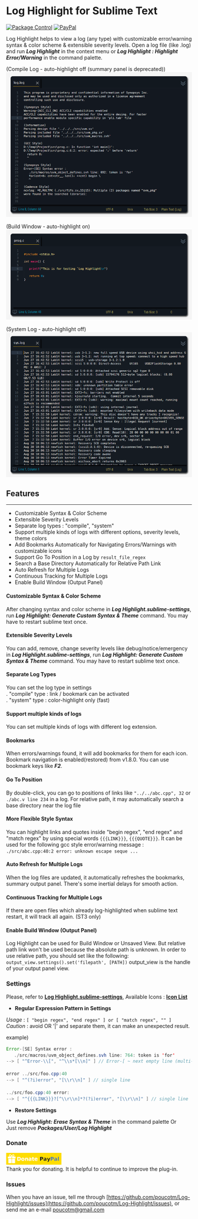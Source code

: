 # Log Highlight for Sublime Text

[![Package Control](https://img.shields.io/packagecontrol/dt/Log%20Highlight?logo=github&color=FF1919)][PKG]
[![PayPal](https://img.shields.io/badge/paypal-donate-blue.svg)][PM]

Log Highlight helps to view a log (any type) with customizable error/warning syntax & color scheme & extensible severity levels.
Open a log file (like .log) and run __*Log Highlight*__ in the context menu or __*Log Highlight : Highlight Error/Warning*__ in the command palette.

(Compile Log - auto-highlight off (summary panel is deprecated))  
![Image of Log Highlight](https://raw.githubusercontent.com/poucotm/Links/master/image/Log-Highlight/lh-log.gif)

(Build Window - auto-highlight on)  
![Image of Log Highlight](https://raw.githubusercontent.com/poucotm/Links/master/image/Log-Highlight/lh-build.gif)

(System Log - auto-highlight off)  
![Image of Log Highlight](https://raw.githubusercontent.com/poucotm/Links/master/image/Log-Highlight/lh-system.gif)

## Features
***********

 * Customizable Syntax & Color Scheme
 * Extensible Severity Levels
 * Separate log types : "compile", "system"
 * Support multiple kinds of logs with different options, severity levels, theme colors
 * Add Bookmarks Automatically for Navigating Errors/Warnings with customizable icons
 * Support Go To Position in a Log by `result_file_regex`
 * Search a Base Directory Automatically for Relative Path Link
 * Auto Refresh for Multiple Logs
 * Continuous Tracking for Multiple Logs
 * Enable Build Window (Output Panel)

#### Customizable Syntax & Color Scheme

After changing syntax and color scheme in __*Log Highlight.sublime-settings*__, run __*Log Highlight: Generate Custom Syntax & Theme*__ command. You may have to restart sublime text once.

#### Extensible Severity Levels

You can add, remove, change severity levels like debug/notice/emergency in __*Log Highlight.sublime-settings*__, run __*Log Highlight: Generate Custom Syntax & Theme*__ command. You may have to restart sublime text once.

#### Separate Log Types

You can set the log type in settings  
. "compile" type : link / bookmark can be activated  
. "system" type  : color-highlight only (fast)

#### Support multiple kinds of logs

You can set multiple kinds of logs with different log extension.

#### Bookmarks

When errors/warnings found, it will add bookmarks for them for each icon. Bookmark navigation is enabled(restored) from v1.8.0. You can use bookmark keys like __*F2*__.

#### Go To Position

By double-click, you can go to positions of links like `"../../abc.cpp", 32` or `./abc.v line 234` in a log. For relative path, it may automatically search a base directory near the log file

#### More Flexible Style Syntax

You can highlight links and quotes inside "begin regex", "end regex" and "match regex" by using special words `{{{LINK}}}`, `{{{QUOTE}}}`. It can be used for the following gcc style error/warning message : `./src/abc.cpp:40:2 error: unknown escape seque ...`

#### Auto Refresh for Multiple Logs

When the log files are updated, it automatically refreshes the bookmarks, summary output panel. There's some inertial delays for smooth action.

#### Continuous Tracking for Multiple Logs

If there are open files which already log-highlighted when sublime text restart, it will track all again. (ST3 only)

#### Enable Build Window (Output Panel)

Log Highlight can be used for Build Window or Unsaved View. But relative path link won't be used because the absolute path is unknown. In order to use relative path, you should set like the following: `output_view.settings().set('filepath', [PATH])` output_view is the handle of your output panel view.

### Settings

Please, refer to [__Log Highlight.sublime-settings__](https://github.com/poucotm/Log-Highlight/blob/master/Log%20Highlight.sublime-settings), Available Icons : [__Icon List__](https://github.com/poucotm/Log-Highlight/tree/master/icons)

- __Regular Expression Pattern in Settings__

*Usage*   : `[ "begin regex", "end regex" ] or [ "match regex", "" ]`  
*Caution* : avoid OR '|' and separate them, it can make an unexpected result.

example)
```java
Error-[SE] Syntax error :
   ./src/macros/uvm_object_defines.svh line: 764: token is 'for'
--> [ "^Error-\\[", "^\\s*[\\n]" ] // Error-[ ~ next empty line (multi-line)

error ../src/foo.cpp:40
--> [ "^(?i)error", "[\\r\\n]" ] // single line

../src/foo.cpp:40 error:
--> [ "^{{{LINK}}}?[^\\r\\n]*?(?i)error", "[\\r\\n]" ] // single line
```

- __Restore Settings__

Use __*Log Highlight: Erase Syntax & Theme*__ in the command palette Or  
Just remove __*Packages/User/Log Highlight*__

### Donate

[![Doate Image](https://raw.githubusercontent.com/poucotm/Links/master/image/PayPal/donate-paypal.png)][PM]  
Thank you for donating. It is helpful to continue to improve the plug-in.

### Issues

When you have an issue, tell me through [https://github.com/poucotm/Log-Highlight/issues](https://github.com/poucotm/Log-Highlight/issues), or send me an e-mail poucotm@gmail.com

[PP]:https://www.paypal.com/cgi-bin/webscr?cmd=_s-xclick&hosted_button_id=89YVNDSC7DZHQ "PayPal"
[PM]:https://www.paypal.me/poucotm/1.0 "PayPal"
[PKG]:https://packagecontrol.io/packages/Log%20Highlight "Log Highlight"